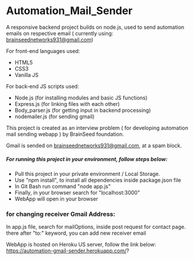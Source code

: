 # Automation_Mail_Sender
A responsive backend project builds on node.js, used to send automation emails on respective email ( currently using: brainseednetworks931@gmail.com)

For front-end languages used:
- HTML5
- CSS3
- Vanilla JS

For back-end JS scripts used:
- Node.js (for installing modules and basic JS functions)
- Express.js (for linking files with each other)
- Body_parser.js (for getting input in backend processing)
- nodemailer.js (for sending gmail)

This project is created as an interview problem ( for developing automation mail sending webapp ) by BrainSeed foundation.

Gmail is sended on brainseednetworks931@gmail.com, at a spam block.

##### For running this project in your environment, follow steps below:
- Pull this project in your private environment / Local Storage.
- Use "npm install", to install all dependencies inside package.json file
- In Git Bash run command "node app.js"
- Finally, in your browser search for "localhost:3000"
- WebApp will open in your browser

### for changing receiver Gmail Address:
In app.js file, search for mailOptions, inside post request for contact page.
there after "to:" keyword, you can add new receiver email

WebApp is hosted on Heroku US server, follow the link below:
      https://automation-gmail-sender.herokuapp.com/?
